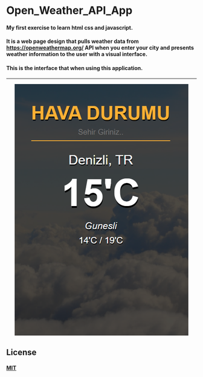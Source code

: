 # Open_Weather_API_App

#### My first exercise to learn html css and javascript.

#### It is a web page design that pulls weather data from https://openweathermap.org/ API when you enter your city and presents weather information to the user with a visual interface.

#### This is the interface that when using this application.
_______________________________________________________________________________________________________________________

<p align="center">
  <img src="https://github.com/batuhncbk/Open_Weather_API_App/blob/main/weather_app.PNG" alt="Github görselim"/>
</p>

## License
#### [MIT](https://choosealicense.com/licenses/mit/)
